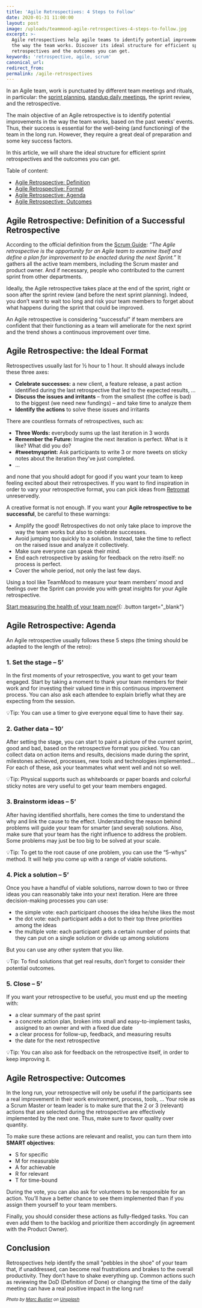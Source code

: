 ```yaml
---
title: 'Agile Retrospectives: 4 Steps to Follow'
date: 2020-01-31 11:00:00
layout: post
image: /uploads/teammood-agile-retrospectives-4-steps-to-follow.jpg
excerpt: >-
  Agile retrospectives help agile teams to identify potential improvements in
  the way the team works. Discover its ideal structure for efficient sprint
  retrospectives and the outcomes you can get.
keywords: 'retrospective, agile, scrum'
canonical_url:
redirect_from:
permalink: /agile-retrospectives
---
```


In an Agile team, work is punctuated by different team meetings and rituals, in particular: the [sprint planning](https://blog.teammood.com/2018/04/18/best-practices-to-run-effective-daily-standup-meetings.html), [standup daily meetings](https://blog.teammood.com/2018/04/18/best-practices-to-run-effective-daily-standup-meetings.html), the sprint review, and the retrospective.&nbsp;

The main objective of an Agile retrospective is to identify potential improvements in the way the team works, based on the past weeks’ events. Thus, their success is essential for the well-being (and functioning) of the team in the long run. However, they require a great deal of preparation and some key success factors.

In this article, we will share the ideal structure for efficient sprint retrospectives and the outcomes you can get.&nbsp;

Table of content:

* [Agile Retrospective: Definition](#agile-retrospective-definition)
* [Agile Retrospective: Format](#agile-retrospective-format)
* [Agile Retrospective: Agenda](#agile-retrospective-agenda)
* [Agile Retrospective: Outcomes](#agile-retrospective-outcomes)

<a name="agile-retrospective-definition"></a>

## Agile Retrospective: Definition of a Successful Retrospective

According to the official definition from the [Scrum Guide](https://www.scrumguides.org/scrum-guide.html#events-retro)\: *“The Agile retrospective is the opportunity for an Agile team to examine itself and define a plan for improvement to be enacted during the next Sprint.”* It gathers all the active team members, including the Scrum master and product owner. And if necessary, people who contributed to the current sprint from other departments.

Ideally, the Agile retrospective takes place at the end of the sprint, right or soon after the sprint review (and before the next sprint planning). Indeed, you don’t want to wait too long and risk your team members to forget about what happens during the sprint that could be improved.

An Agile retrospective is considering “successful” if team members are confident that their functioning as a team will ameliorate for the next sprint and the trend shows a continuous improvement over time.&nbsp;

<a name="agile-retrospective-format"></a>

## Agile Retrospective: the Ideal Format

Retrospectives usually last for ½ hour to 1 hour. It should always include these three axes:

* **Celebrate successes:** a new client, a feature release, a past action identified during the last retrospective that led to the expected results, …
* **Discuss the issues and irritants** – from the smallest (the coffee is bad) to the biggest (we need new fundings) – and take time to analyze them
* **Identify the actions** to solve these issues and irritants&nbsp;

There are countless formats of retrospectives, such as:

* **Three Words:** everybody sums up the last iteration in 3 words
* **Remember the Future:** Imagine the next iteration is perfect. What is it like? What did you do?
* **\#tweetmysprint:** Ask participants to write 3 or more tweets on sticky notes about the iteration they've just completed.
* …

and none that you should adopt for good if you want your team to keep feeling excited about their retrospectives. If you want to find inspiration in order to vary your retrospective format, you can pick ideas from [Retromat](https://retromat.org/) unreservedly.

A creative format is not enough. If you want your **Agile retrospective to be successful**, be careful to these warnings:&nbsp;

* Amplify the good\! Retrospectives do not only take place to improve the way the team works but also to celebrate successes.
* Avoid jumping too quickly to a solution. Instead, take the time to reflect on the raised issue and analyze it collectively.
* Make sure everyone can speak their mind.
* End each retrospective by asking for feedback on the retro itself: no process is perfect.
* Cover the whole period, not only the last few days.&nbsp;

Using a tool like TeamMood to measure your team members’ mood and feelings over the Sprint can provide you with great insights for your Agile retrospective.&nbsp;

[Start measuring the health of your team now\!](https://www.teammood.com/en/){: .button target="_blank"}

<a name="agile-retrospective-agenda"></a>

## Agile Retrospective: Agenda

An Agile retrospective usually follows these 5 steps (the timing should be adapted to the length of the retro):

### 1\. Set the stage – 5’

In the first moments of your retrospective, you want to get your team engaged. Start by taking a moment to thank your team members for their work and for investing their valued time in this continuous improvement process. You can also ask each attendee to explain briefly what they are expecting from the session.&nbsp;

💡Tip: You can use a timer to give everyone equal time to have their say.

### 2\. Gather data – 10’

After setting the stage, you can start to paint a picture of the current sprint, good and bad, based on the retrospective format you picked. You can collect data on action items and results, decisions made during the sprint, milestones achieved, processes, new tools and technologies implemented… For each of these, ask your teammates what went well and not so well.

💡Tip: Physical supports such as whiteboards or paper boards and colorful sticky notes are very useful to get your team members engaged.&nbsp;

### 3\. Brainstorm ideas – 5’

After having identified shortfalls, here comes the time to understand the why and link the cause to the effect. Understanding the reason behind problems will guide your team for smarter (and several) solutions. Also, make sure that your team has the right influence to address the problem. Some problems may just be too big to be solved at your scale.

💡Tip: To get to the root cause of one problem, you can use the “5-whys” method. It will help you come up with a range of viable solutions.

### 4\. Pick a solution – 5’

Once you have a handful of viable solutions, narrow down to two or three ideas you can reasonably take into your next iteration. Here are three decision-making processes you can use:

* the simple vote: each participant chooses the idea he/she likes the most
* the dot vote: each participant adds a dot to their top three priorities among the ideas
* the multiple vote: each participant gets a certain number of points that they can put on a single solution or divide up among solutions

But you can use any other system that you like.&nbsp;

💡Tip: To find solutions that get real results, don’t forget to consider their potential outcomes.

### 5\. Close – 5’

If you want your retrospective to be useful, you must end up the meeting with:

* a clear summary of the past sprint
* a concrete action plan, broken into small and easy-to-implement tasks, assigned to an owner and with a fixed due date
* a clear process for follow-up, feedback, and measuring results
* the date for the next retrospective

💡Tip: You can also ask for feedback on the retrospective itself, in order to keep improving it.&nbsp;

<a name="agile-retrospective-outcomes"></a>

## Agile Retrospective: Outcomes

In the long run, your retrospective will only be useful if the participants see a real improvement in their work environment, process, tools, … Your role as a Scrum Master or team leader is to make sure that the 2 or 3 (relevant) actions that are selected during the retrospective are effectively implemented by the next one. Thus, make sure to favor quality over quantity.&nbsp;

To make sure these actions are relevant and realist, you can turn them into **SMART objectives**\:

* S for specific
* M for measurable
* A for achievable&nbsp;
* R for relevant
* T for time-bound

During the vote, you can also ask for volunteers to be responsible for an action. You’ll have a better chance to see them implemented than if you assign them yourself to your team members.&nbsp;

Finally, you should consider these actions as fully-fledged tasks. You can even add them to the backlog and prioritize them accordingly (in agreement with the Product Owner).&nbsp;

## Conclusion

Retrospectives help identify the small "pebbles in the shoe" of your team that, if unaddressed, can become real frustrations and brakes to the overall productivity. They don’t have to shake everything up. Common actions such as reviewing the DoD (Definition of Done) or changing the time of the daily meeting can have a real positive impact in the long run\!

<small><em>Photo by <a target="_blank" href="https://unsplash.com/@marcbustier?utm_source=unsplash&amp;utm_medium=referral&amp;utm_content=creditCopyText">Marc Bustier</a> on <a target="_blank" href="https://unsplash.com/s/photos/steps-sand?utm_source=unsplash&amp;utm_medium=referral&amp;utm_content=creditCopyText">Unsplash</a></em></small>